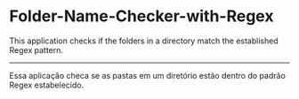 # Folder-Name-Checker-with-Regex

This application checks if the folders in a directory match the established Regex pattern.
__________________________________________________________________

Essa aplicação checa se as pastas em um diretório estão dentro do padrão Regex estabelecido.
